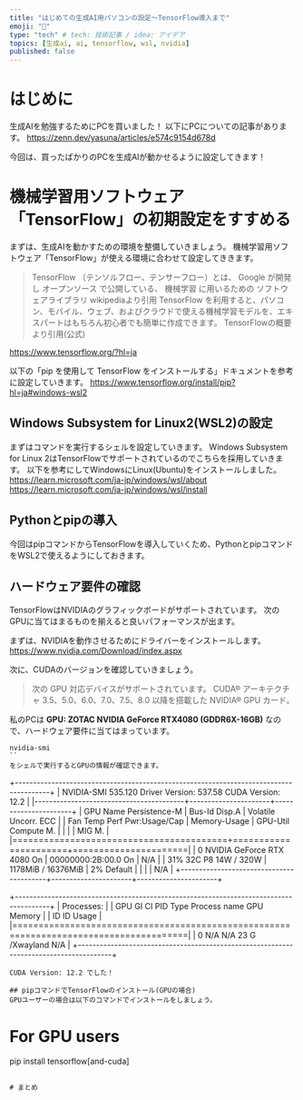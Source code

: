 ```yaml
---
title: "はじめての生成AI用パソコンの設定～TensorFlow導入まで"
emoji: "🐧"
type: "tech" # tech: 技術記事 / idea: アイデア
topics: [生成ai, ai, tensorflow, wsl, nvidia]
published: false
---
```

# はじめに
生成AIを勉強するためにPCを買いました！
以下にPCについての記事があります。
https://zenn.dev/yasuna/articles/e574c9154d678d

今回は、買ったばかりのPCを生成AIが動かせるように設定してきます！

# 機械学習用ソフトウェア「TensorFlow」の初期設定をすすめる
まずは、生成AIを動かすための環境を整備していきましょう。
機械学習用ソフトウェア「TensorFlow」が使える環境に合わせて設定してききます。

> TensorFlow （テンソルフロー、テンサーフロー）とは、 Google が開発し オープンソース で公開している、 機械学習 に用いるための ソフトウェアライブラリ 
wikipediaより引用
TensorFlow を利用すると、パソコン、モバイル、ウェブ、およびクラウドで使える機械学習モデルを、エキスパートはもちろん初心者でも簡単に作成できます。
TensorFlowの概要より引用(公式)

https://www.tensorflow.org/?hl=ja

以下の「pip を使用して TensorFlow をインストールする」ドキュメントを参考に設定していきます。
https://www.tensorflow.org/install/pip?hl=ja#windows-wsl2


## Windows Subsystem for Linux2(WSL2)の設定
まずはコマンドを実行するシェルを設定していきます。
Windows Subsystem for Linux 2はTensorFlowでサポートされているのでこちらを採用していきます。
以下を参考にしてWindowsにLinux(Ubuntu)をインストールしました。
https://learn.microsoft.com/ja-jp/windows/wsl/about
https://learn.microsoft.com/ja-jp/windows/wsl/install

## Pythonとpipの導入
今回はpipコマンドからTensorFlowを導入していくため、PythonとpipコマンドをWSL2で使えるようにしておきます。

## ハードウェア要件の確認
TensorFlowはNVIDIAのグラフィックボードがサポートされています。
次のGPUに当てはまるものを揃えると良いパフォーマンスが出ます。

まずは、NVIDIAを動作させるためにドライバーをインストールします。
https://www.nvidia.com/Download/index.aspx

次に、CUDAのバージョンを確認していきましょう。

> 次の GPU 対応デバイスがサポートされています。
CUDA® アーキテクチャ 3.5、5.0、6.0、7.0、7.5、8.0 以降を搭載した NVIDIA® GPU カード。

私のPCは
**GPU:	ZOTAC NVIDIA GeForce RTX4080 (GDDR6X-16GB)**
なので、ハードウェア要件に当てはまっています。
```
nvidia-smi
``
をシェルで実行するとGPUの情報が確認できます。
```
+---------------------------------------------------------------------------------------+
| NVIDIA-SMI 535.120                Driver Version: 537.58       CUDA Version: 12.2     |
|-----------------------------------------+----------------------+----------------------+
| GPU  Name                 Persistence-M | Bus-Id        Disp.A | Volatile Uncorr. ECC |
| Fan  Temp   Perf          Pwr:Usage/Cap |         Memory-Usage | GPU-Util  Compute M. |
|                                         |                      |               MIG M. |
|=========================================+======================+======================|
|   0  NVIDIA GeForce RTX 4080        On  | 00000000:2B:00.0  On |                  N/A |
| 31%   32C    P8              14W / 320W |   1178MiB / 16376MiB |      2%      Default |
|                                         |                      |                  N/A |
+-----------------------------------------+----------------------+----------------------+

+---------------------------------------------------------------------------------------+
| Processes:                                                                            |
|  GPU   GI   CI        PID   Type   Process name                            GPU Memory |
|        ID   ID                                                             Usage      |
|=======================================================================================|
|    0   N/A  N/A        23      G   /Xwayland                                 N/A      |
+---------------------------------------------------------------------------------------+
```
CUDA Version: 12.2 でした！

## pipコマンドでTensorFlowのインストール(GPUの場合)
GPUユーザーの場合は以下のコマンドでインストールをしましょう。
```
# For GPU users
pip install tensorflow[and-cuda]
```

# まとめ
